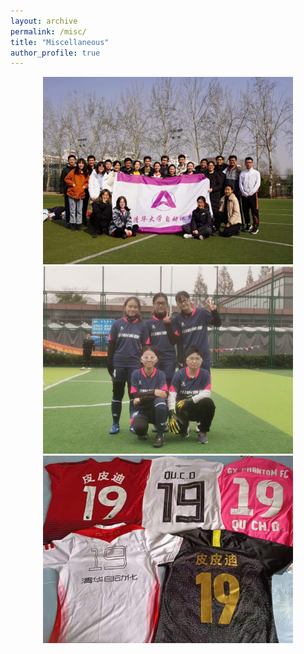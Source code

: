 ```yaml
---
layout: archive
permalink: /misc/
title: "Miscellaneous"
author_profile: true
---
```


<center>
    <img src="/images/misc_img/IMG_9236.JPG" width="400" height="300"/>
    <img src="/images/misc_img/IMG_2310.JPG" width="400" height="300"/>
    <img src="/images/misc_img/IMG_9239.JPG" width="400" height="300"/>
</center>
